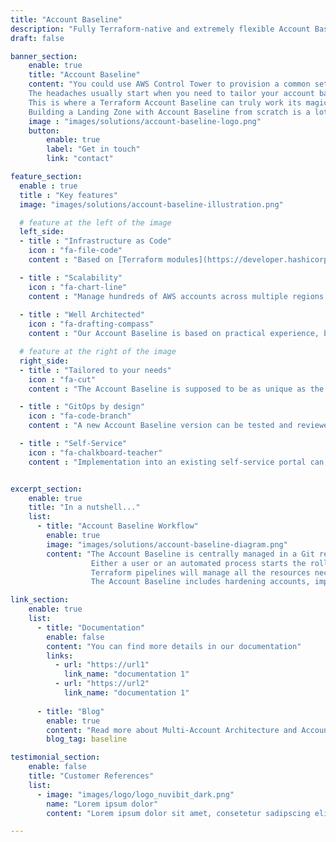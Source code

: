 ```yaml
---
title: "Account Baseline"
description: "Fully Terraform-native and extremely flexible Account Baseline solution to provision a secure baseline configuration to your AWS accounts."
draft: false

banner_section:
    enable: true
    title: "Account Baseline"
    content: "You could use AWS Control Tower to provision a common set of security baseline configurations for your AWS accounts. 
    The headaches usually start when you need to tailor your account baseline based on different types of accounts and requirements.
    This is where a Terraform Account Baseline can truly work its magic.<br/><br/>
    Building a Landing Zone with Account Baseline from scratch is a lot of work. Good thing we took care of that."
    image : "images/solutions/account-baseline-logo.png"
    button:
        enable: true
        label: "Get in touch"
        link: "contact"

feature_section:
  enable : true
  title : "Key features"
  image: "images/solutions/account-baseline-illustration.png"

  # feature at the left of the image
  left_side:
  - title : "Infrastructure as Code"
    icon : "fa-file-code"
    content : "Based on [Terraform modules](https://developer.hashicorp.com/terraform/tutorials/modules/module 'Terraform Modules Overview'), which dramatically simplifies the management."

  - title : "Scalability"
    icon : "fa-chart-line"
    content : "Manage hundreds of AWS accounts across multiple regions while keeping operational overhead minimal."
    
  - title : "Well Architected"
    icon : "fa-drafting-compass"
    content : "Our Account Baseline is based on practical experience, best practices and the [AWS Well-Architected Framework](https://aws.amazon.com/architecture/well-architected 'AWS Well-Architected')."

  # feature at the right of the image
  right_side:
  - title : "Tailored to your needs"
    icon : "fa-cut"
    content : "The Account Baseline is supposed to be as unique as the customer himself and that's why we strongly embrace customization."

  - title : "GitOps by design"
    icon : "fa-code-branch"
    content : "A new Account Baseline version can be tested and reviewed during pull request. The risk of critical failures can be significantly reduced by enforcing code review practices."

  - title : "Self-Service"
    icon : "fa-chalkboard-teacher"
    content : "Implementation into an existing self-service portal can be easily achieved through a simple Git integration."


excerpt_section:
    enable: true
    title: "In a nutshell..."
    list:
      - title: "Account Baseline Workflow"
        enable: true
        image: "images/solutions/account-baseline-diagram.png"
        content: "The Account Baseline is centrally managed in a Git repository via Terraform.
                  Either a user or an automated process starts the rollout of the baseline across multiple accounts.
                  Terraform pipelines will manage all the resources necessary for the account base configuration.<br/>
                  The Account Baseline includes hardening accounts, implementing compliance and security policies, and connecting accounts to the Foundation."

link_section:
    enable: true
    list:
      - title: "Documentation"
        enable: false
        content: "You can find more details in our documentation"
        links:
          - url: "https://url1"
            link_name: "documentation 1"
          - url: "https://url2"
            link_name: "documentation 1"
      
      - title: "Blog"
        enable: true
        content: "Read more about Multi-Account Architecture and Account Baseline in these blog posts"
        blog_tag: baseline

testimonial_section:
    enable: false
    title: "Customer References"
    list:
      - image: "images/logo/logo_nuvibit_dark.png"
        name: "Lorem ipsum dolor"
        content: "Lorem ipsum dolor sit amet, consetetur sadipscing elitr, sed diam nonumy eirmod tempor invidunt"

---
```

